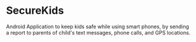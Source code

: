 # SecureKids
Android Application to keep kids safe while using smart phones, by sending a report to parents of child's text messages, phone calls, and GPS locations.

